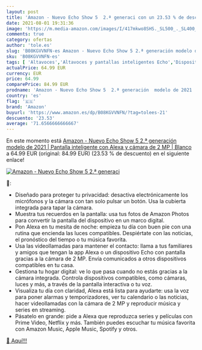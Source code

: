```yaml
---
layout: post
title: 'Amazon - Nuevo Echo Show 5  2.ª generaci con un 23.53 % de descuento'
date: 2021-08-01 19:31:36
image: 'https://m.media-amazon.com/images/I/417mkwo8SHS._SL500_._SL400_.jpg'
comments: true
category: ofertas
author: 'tole.es'
slug: 'B08KGVVNFN-es Amazon - Nuevo Echo Show 5 2.ª generación modelo de 2021 |...'
sku: 'B08KGVVNFN-es'
tags: [ 'Altavoces','Altavoces y pantallas inteligentes Echo','Dispositivos Amazon','Dispositivos Amazon y Accesorios','Electrónica','Equipos de audio y Hi-Fi','Pantallas inteligentes','alexa','amazon', ]
actualPrice: 64.99 EUR
currency: EUR
price: 64.99
comparePrice: 84.99 EUR
prodname: 'Amazon - Nuevo Echo Show 5  2.ª generación  modelo de 2021  | Pantalla inteligente con Alexa y cámara de 2 MP | Blanco'
country: 'es'
flag: '🇪🇸'
brand: 'Amazon'
buyurl: 'https://www.amazon.es/dp/B08KGVVNFN/?tag=tolees-21'
descuento: '23.53'
average: '71.6566666666667'
---
```


En este momento está [Amazon - Nuevo Echo Show 5  2.ª generación  modelo de 2021  | Pantalla inteligente con Alexa y cámara de 2 MP | Blanco](https://www.amazon.es/dp/B08KGVVNFN/?tag=tolees-21) a 64.99 EUR (original: 84.99 EUR) (23.53 %  de descuento) en el siguiente enlace!

[![Amazon - Nuevo Echo Show 5  2.ª generaci](https://m.media-amazon.com/images/I/417mkwo8SHS._SL500_._SL400_.jpg)](https://www.amazon.es/dp/B08KGVVNFN/?tag=tolees-21)

🔎:

- Diseñado para proteger tu privacidad: desactiva electrónicamente los micrófonos y la cámara con tan solo pulsar un botón. Usa la cubierta integrada para tapar la cámara.
- Muestra tus recuerdos en la pantalla: usa tus fotos de Amazon Photos para convertir la pantalla del dispositivo en un marco digital.
- Pon Alexa en tu mesita de noche: empieza tu día con buen pie con una rutina que encienda las luces compatibles. Despiértate con las noticias, el pronóstico del tiempo o tu música favorita.
- Usa las videollamadas para mantener el contacto: llama a tus familiares y amigos que tengan la app Alexa o un dispositivo Echo con pantalla gracias a la cámara de 2 MP. Envía comunicados a otros dispositivos compatibles en tu casa.
- Gestiona tu hogar digital: ve lo que pasa cuando no estás gracias a la cámara integrada. Controla dispositivos compatibles, como cámaras, luces y más, a través de la pantalla interactiva o tu voz.
- Visualiza tu día con claridad, Alexa está lista para ayudarte: usa la voz para poner alarmas y temporizadores, ver tu calendario o las noticias, hacer videollamadas con la cámara de 2 MP y reproducir música y series en streaming.
- Pásatelo en grande: pide a Alexa que reproduzca series y películas con Prime Video, Netflix y más. También puedes escuchar tu música favorita con Amazon Music, Apple Music, Spotify y otros.

[🛒 Aquí!!!](https://www.amazon.es/dp/B08KGVVNFN/?tag=tolees-21)
